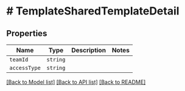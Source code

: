 # # TemplateSharedTemplateDetail



## Properties

Name | Type | Description | Notes
------------ | ------------- | ------------- | -------------
| `teamId` | ```string``` |   |  |
| `accessType` | ```string``` |   |  |

[[Back to Model list]](../README.md#models) [[Back to API list]](../README.md#api-endpoints) [[Back to README]](../README.md)
